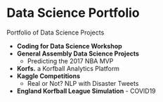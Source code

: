 # Data Science Portfolio
Portfolio of Data Science Projects

- **Coding for Data Science Workshop**
- **General Assembly Data Science Projects** 
  - Predicting the 2017 NBA MVP
- **Korfs.** a Korfball Analytics Platform
- **Kaggle Competitions** 
  - Real or Not? NLP with Disaster Tweets
- **England Korfball League Simulation** - COVID19
